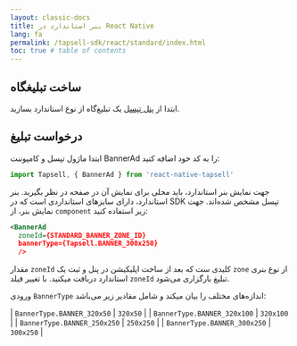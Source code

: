```yaml
---
layout: classic-docs
title: بنر استاندارد در React Native
lang: fa
permalink: /tapsell-sdk/react/standard/index.html
toc: true # table of contents
---
```


## ساخت تبلیغگاه
ابتدا از [پنل تپسل](https://dashboard.tapsell.ir/) یک تبلیغ‌گاه از نوع استاندارد بسازید.


## درخواست تبلیغ
ابتدا ماژول تپسل و کامپوننت BannerAd را به کد خود اضافه کنید:


```javascript
import Tapsell, { BannerAd } from 'react-native-tapsell'
```

جهت نمایش بنر استاندارد، باید محلی برای نمایش آن در صفحه در نظر بگیرید. بنر استاندارد، دارای سایزهای استانداردی است که در SDK تپسل مشخص شده‌اند. جهت نمایش بنر، از `component` زیر استفاده کنید:

```xml
<BannerAd
  zoneId={STANDARD_BANNER_ZONE_ID}
  bannerType={Tapsell.BANNER_300x250}
  />
```

مقدار `zoneId` کلیدی ست که بعد از ساخت اپلیکیشن در پنل و ثبت یک `zone` از نوع بنری استاندارد دریافت میکنید. با تغییر فیلد `zoneId` تبلیغ بارگزاری می‌شود.

ورودی `BannerType` اندازه‌های مختلف را بیان میکند و شامل مقادیر زیر می‌باشد:

| `BannerType.BANNER_320x50` | `320x50` |
| `BannerType.BANNER_320x100` | `320x100` |
| `BannerType.BANNER_250x250` | `250x250` |
| `BannerType.BANNER_300x250` | `300x250` |  
